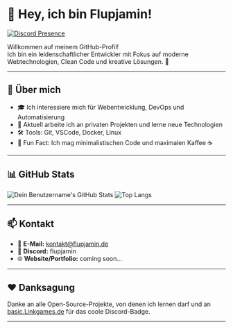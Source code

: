 # 👋 Hey, ich bin Flupjamin!

[![Discord Presence](https://extra.linkgames.de/api/1314266093770117130?theme=dark&showBanner=animated&animated=true&animatedDecoration=true&imgStyle=square&waveColor=779ECB&waveSpotifyColor=779ECB&idleMessage=I'm%20chilling%20bro.&gradient=003F8A-A9D1FF)](https://discord.com/users/1314266093770117130)

Willkommen auf meinem GitHub-Profil!  
Ich bin ein leidenschaftlicher Entwickler mit Fokus auf moderne Webtechnologien, Clean Code und kreative Lösungen. 🚀

---

## 🧠 Über mich

- 🎓 Ich interessiere mich für Webentwicklung, DevOps und Automatisierung  
- 💼 Aktuell arbeite ich an privaten Projekten und lerne neue Technologien  
- 🛠️ Tools: Git, VSCode, Docker, Linux  
- 🧘 Fun Fact: Ich mag minimalistischen Code und maximalen Kaffee ☕  


---

## 📊 GitHub Stats

![Dein Benutzername's GitHub Stats](https://github-readme-stats.vercel.app/api?username=flupadmin&show_icons=true&theme=radical)
![Top Langs](https://github-readme-stats.vercel.app/api/top-langs/?username=flupadmin&layout=compact&theme=radical)

---

## 📫 Kontakt

- 📧 **E-Mail:** kontakt@flupjamin.de
- 💬 **Discord:** flupjamin
- 🌐 **Website/Portfolio:** coming soon...

---

## ❤️ Danksagung

Danke an alle Open-Source-Projekte, von denen ich lernen darf und an [basic.Linkgames.de](https://basic.Linkgames.de) für das coole Discord-Badge.

---
